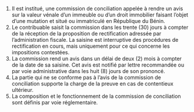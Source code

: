 1) Il est institué, une commission de conciliation appelée à rendre un avis sur la valeur vénale d’un immeuble ou d’un droit immobilier faisant l’objet d’une mutation et situé ou immatriculé en République du Bénin.
2) Le contribuable saisit la commission dans les trente (30) jours à compter de la
réception de la proposition de rectification adressée par l’administration fiscale.
La saisine est interruptive des procédures de rectification en cours, mais uniquement pour ce qui concerne les impositions contestées.
3) La commission rend un avis dans un délai de deux (2) mois à compter de la date
de sa saisine. Cet avis est notifié par lettre recommandée ou par voie administrative dans les huit (8) jours de son prononcé.
4) La partie qui ne se conforme pas à l’avis de la commission de conciliation supporte
la charge de la preuve en cas de contentieux ultérieur.
5) La composition et le fonctionnement de la commission de conciliation sont définis
par voie réglementaire.